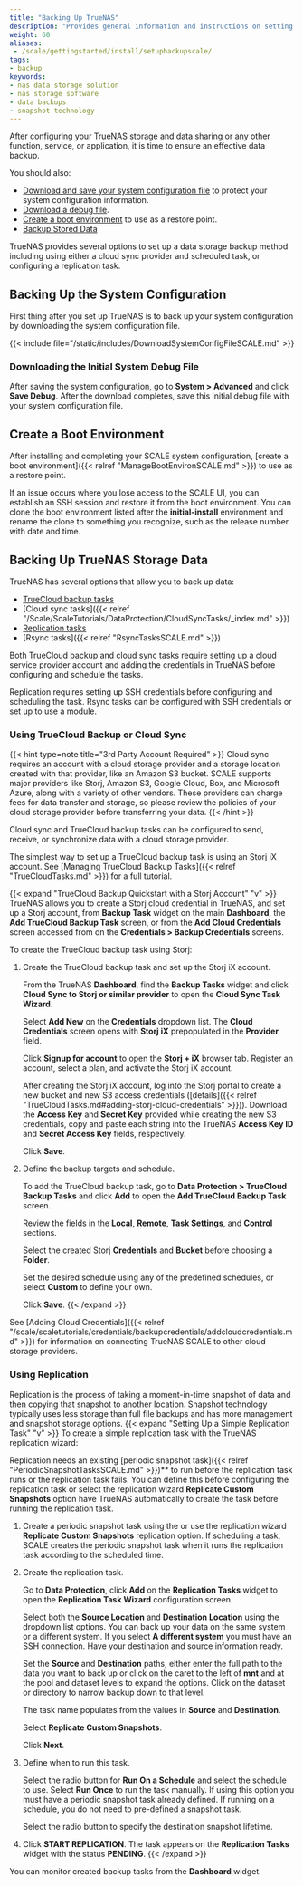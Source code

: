 ```yaml
---
title: "Backing Up TrueNAS"
description: "Provides general information and instructions on setting up data storage backups, saving the system configuration and initial system debug files, and creating a boot environment."
weight: 60
aliases:
 - /scale/gettingstarted/install/setupbackupscale/
tags:
- backup
keywords:
- nas data storage solution
- nas storage software
- data backups
- snapshot technology
---
```


After configuring your TrueNAS storage and data sharing or any other function, service, or application, it is time to ensure an effective data backup.

You should also:

* [Download and save your system configuration file](#backing-up-the-system-configuration) to protect your system configuration information.
* [Download a debug file](#downloading-the-initial-system-debug-file).
* [Create a boot environment](#create-a-boot-environment) to use as a restore point.
* [Backup Stored Data](#backing-up-truenas-storage-data)

TrueNAS provides several options to set up a data storage backup method including using either a cloud sync provider and scheduled task, or configuring a replication task.

## Backing Up the System Configuration
First thing after you set up TrueNAS is to back up your system configuration by downloading the system configuration file.

{{< include file="/static/includes/DownloadSystemConfigFileSCALE.md" >}}

### Downloading the Initial System Debug File

After saving the system configuration, go to **System > Advanced** and click **Save Debug**. After the download completes, save this initial debug file with your system configuration file.

## Create a Boot Environment

After installing and completing your SCALE system configuration, [create a boot environment]({{< relref "ManageBootEnvironSCALE.md" >}}) to use as a restore point.

If an issue occurs where you lose access to the SCALE UI, you can establish an SSH session and restore it from the boot environment.
You can clone the boot environment listed after the **initial-install** environment and rename the clone to something you recognize, such as the release number with date and time.

## Backing Up TrueNAS Storage Data

TrueNAS has several options that allow you to back up data:

* [TrueCloud backup tasks](#using-truecloud-backup-or-cloud-sync)
* [Cloud sync tasks]({{< relref "/Scale/ScaleTutorials/DataProtection/CloudSyncTasks/_index.md" >}})
* [Replication tasks](#using-replication)
* [Rsync tasks]({{< relref "RsyncTasksSCALE.md" >}})

Both TrueCloud backup and cloud sync tasks require setting up a cloud service provider account and adding the credentials in TrueNAS before configuring and schedule the tasks.

Replication requires setting up SSH credentials before configuring and scheduling the task. Rsync tasks can be configured with SSH credentials or set up to use a module.

### Using TrueCloud Backup or Cloud Sync

{{< hint type=note title="3rd Party Account Required" >}}
Cloud sync requires an account with a cloud storage provider and a storage location created with that provider, like an Amazon S3 bucket.
SCALE supports major providers like Storj, Amazon S3, Google Cloud, Box, and Microsoft Azure, along with a variety of other vendors.
These providers can charge fees for data transfer and storage, so please review the policies of your cloud storage provider before transferring your data.
{{< /hint >}}

Cloud sync and TrueCloud backup tasks can be configured to send, receive, or synchronize data with a cloud storage provider.

The simplest way to set up a TrueCloud backup task is using an Storj iX account.
See [Managing TrueCloud Backup Tasks]({{< relref "TrueCloudTasks.md" >}}) for a full tutorial.

{{< expand "TrueCloud Backup Quickstart with a Storj Account" "v" >}}
TrueNAS allows you to create a Storj cloud credential in TrueNAS, and set up a Storj account, from **Backup Task** widget on the main **Dashboard**, the **Add TrueCloud Backup Task** screen,  or from the **Add Cloud Credentials** screen accessed from on the **Credentials > Backup Credentials** screens.

To create the TrueCloud backup task using Storj:

1. Create the TrueCloud backup task and set up the Storj iX account.

   From the TrueNAS **Dashboard**, find the **Backup Tasks** widget and click **Cloud Sync to Storj or similar provider** to open the **Cloud Sync Task Wizard**.

   Select **Add New** on the **Credentials** dropdown list. The **Cloud Credentials** screen opens with **Storj iX** prepopulated in the **Provider** field.

   Click **Signup for account** to open the **Storj + iX** browser tab. Register an account, select a plan, and activate the Storj iX account.

   After creating the Storj iX account, log into the Storj portal to create a new bucket and new S3 access credentials ([details]({{< relref "TrueCloudTasks.md#adding-storj-cloud-credentials" >}})).
   Download the **Access Key** and **Secret Key** provided while creating the new S3 credentials, copy and paste each string into the TrueNAS **Access Key ID** and **Secret Access Key** fields, respectively.

   Click **Save**.

2. Define the backup targets and schedule.

   To add the TrueCloud backup task, go to **Data Protection > TrueCloud Backup Tasks** and click **Add** to open the **Add TrueCloud Backup Task** screen.

   Review the fields in the **Local**, **Remote**, **Task Settings**, and **Control** sections.

   Select the created Storj **Credentials** and **Bucket** before choosing a **Folder**.

   Set the desired schedule using any of the predefined schedules, or select **Custom** to define your own.

   Click **Save**.
{{< /expand >}}

See [Adding Cloud Credentials]({{< relref "/scale/scaletutorials/credentials/backupcredentials/addcloudcredentials.md" >}}) for information on connecting TrueNAS SCALE to other cloud storage providers.

### Using Replication
Replication is the process of taking a moment-in-time snapshot of data and then copying that snapshot to another location.
Snapshot technology typically uses less storage than full file backups and has more management and snapshot storage options.
{{< expand "Setting Up a Simple Replication Task" "v" >}}
To create a simple replication task with the TrueNAS replication wizard:

Replication needs an existing [periodic snapshot task]({{< relref "PeriodicSnapshotTasksSCALE.md" >}})** to run before the replication task runs or the replication task fails.
You can define this before configuring the replication task or select the replication wizard **Replicate Custom Snapshots** option have TrueNAS automatically to create the task before running the replication task.

1. Create a periodic snapshot task using the or use the replication wizard **Replicate Custom Snapshots** replication option.
   If scheduling a task, SCALE creates the periodic snapshot task when it runs the replication task according to the scheduled time.

2. Create the replication task.

   Go to **Data Protection**, click **Add** on the **Replication Tasks** widget to open the **Replication Task Wizard** configuration screen.
   
   Select both the **Source Location** and **Destination Location** using the dropdown list options.
   You can back up your data on the same system or a different system.
   If you select **A different system** you must have an SSH connection. Have your destination and source information ready.

   Set the **Source** and **Destination** paths, either enter the full path to the data you want to back up or click on the caret <i class="fa fa-caret-right" aria-hidden="true"></i> to the left of **mnt** and at the pool and dataset levels to expand the options. Click on the dataset or directory to narrow backup down to that level.

   The task name populates from the values in **Source** and **Destination**. 
   
   Select **Replicate Custom Snapshots**.
   
   Click **Next**.

3. Define when to run this task.

   Select the radio button for **Run On a Schedule** and select the schedule to use. Select **Run Once** to run the task manually.
   If using this option you must have a periodic snapshot task already defined. If running on a schedule, you do not need to pre-defined a snapshot task.

   Select the radio button to specify the destination snapshot lifetime.

4. Click **START REPLICATION**. The task appears on the **Replication Tasks** widget with the status **PENDING**.
{{< /expand >}}

You can monitor created backup tasks from the **Dashboard** widget.
